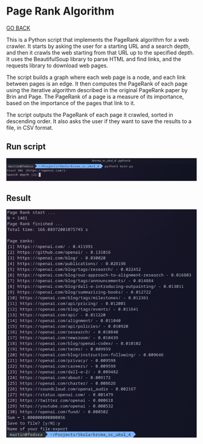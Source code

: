 # Page Rank Algorithm

[GO BACK](https://github.com/0xMartin/UTB-FAI-programs)

This is a Python script that implements the PageRank algorithm for a web crawler. It starts by asking the user for a starting URL and a search depth, and then it crawls the web starting from that URL up to the specified depth. It uses the BeautifulSoup library to parse HTML and find links, and the requests library to download web pages.

The script builds a graph where each web page is a node, and each link between pages is an edge. It then computes the PageRank of each page using the iterative algorithm described in the original PageRank paper by Brin and Page. The PageRank of a page is a measure of its importance, based on the importance of the pages that link to it.

The script outputs the PageRank of each page it crawled, sorted in descending order. It also asks the user if they want to save the results to a file, in CSV format.

## Run script
<img src="1_spusteni_programu.png">

## Result
<img src="2_vystup_programu.png">
